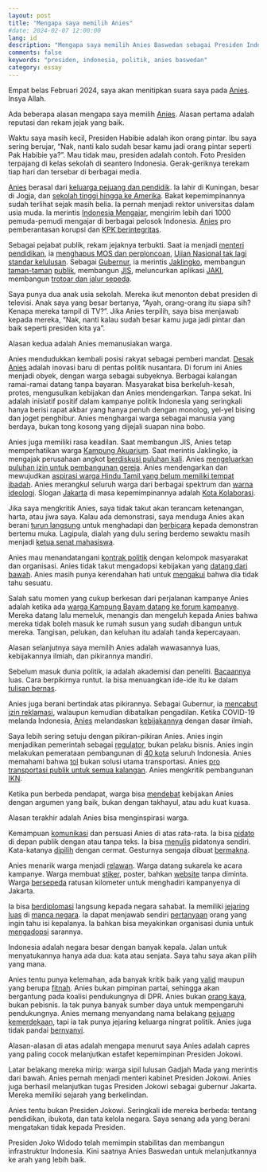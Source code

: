 ```yaml
---
layout: post
title: "Mengapa saya memilih Anies"
#date: 2024-02-07 12:00:00
lang: id
description: "Mengapa saya memilih Anies Baswedan sebagai Presiden Indonesia"
comments: false
keywords: "presiden, indonesia, politik, anies baswedan"
category: essay
---
```


Empat belas Februari 2024, saya akan menitipkan suara saya pada [Anies](https://www.youtube.com/@aniesbaswedan). Insya Allah.

Ada beberapa alasan mengapa saya memilih [Anies](https://twitter.com/aniesbaswedan). Alasan pertama adalah reputasi dan rekam jejak yang baik.

Waktu saya masih kecil, Presiden Habibie adalah ikon orang pintar. Ibu saya sering berujar, “Nak, nanti kalo sudah besar kamu jadi orang pintar seperti Pak Habibie ya?”. Mau tidak mau, presiden adalah contoh. Foto Presiden terpajang di kelas sekolah di seantero Indonesia. Gerak-geriknya terekam tiap hari dan tersebar di berbagai media.

[Anies](https://tiktok.com/@aniesbaswedan) berasal dari [keluarga pejuang dan pendidik](https://aniesbaswedan.com/kenali-anies/). Ia lahir di Kuningan, besar di Jogja, dan [sekolah tinggi hingga ke Amerika](https://id.wikipedia.org/wiki/Anies_Baswedan#Masa_muda). Bakat kepemimpinannya sudah terlihat sejak masih belia. Ia pernah menjadi rektor universitas dalam usia muda. Ia merintis [Indonesia Mengajar](https://id.wikipedia.org/wiki/Indonesia_Mengajar), mengirim lebih dari 1000 pemuda-pemudi mengajar di berbagai pelosok Indonesia. [Anies](https://instagram.com/aniesbaswedan) pro pemberantasan korupsi dan [KPK berintegritas](https://news.detik.com/pemilu/d-7147244/anies-mau-kembalikan-orang-orang-berintegritas-ke-kpk-bukan-orang-lama).

Sebagai pejabat publik, rekam jejaknya terbukti. Saat ia menjadi [menteri pendidikan](https://aniesbaswedan.com/rekam-jejak/?filter=1#track-record), ia [menghapus MOS dan perploncoan](https://aniesbaswedan.com/rekam-jejak/hapus-masa-orientasi-siswa-dan-perploncoan/), [Ujian Nasional tak lagi standar kelulusan](https://aniesbaswedan.com/rekam-jejak/ujian-nasional-tidak-jadi-standar-kelulusan/). Sebagai [Gubernur](https://aniesbaswedan.com/rekam-jejak/?filter=2#track-record), ia merintis [Jaklingko](https://aniesbaswedan.com/rekam-jejak/jaklingko/), membangun [taman-taman](https://aniesbaswedan.com/rekam-jejak/tebet-eco-park/) [publik](https://aniesbaswedan.com/rekam-jejak/taman-literasi-martha-christina-tiahahu/), membangun [JIS](https://aniesbaswedan.com/rekam-jejak/jakarta-international-stadium/), meluncurkan aplikasi [JAKI](https://aniesbaswedan.com/rekam-jejak/aplikasi-jakarta-kini-jaki/), membangun [trotoar dan jalur sepeda](https://aniesbaswedan.com/rekam-jejak/memprioritaskan-pejalan-kaki-dan-peseped/).

Saya punya dua anak usia sekolah. Mereka ikut menonton debat presiden di televisi. Anak saya yang besar bertanya, “Ayah, orang-orang itu siapa sih? Kenapa mereka tampil di TV?”. Jika Anies terpilih, saya bisa menjawab kepada mereka, “Nak, nanti kalau sudah besar kamu juga jadi pintar dan baik seperti presiden kita ya”.

Alasan kedua adalah Anies memanusiakan warga. 

Anies mendudukkan kembali posisi rakyat sebagai pemberi mandat. [Desak Anies](https://www.youtube.com/results?search_query=desak+anies) adalah inovasi baru di pentas politik nusantara. Di forum ini Anies menjadi obyek, dengan warga sebagai subyeknya. Berbagai kalangan ramai-ramai datang tanpa bayaran. Masyarakat bisa berkeluh-kesah, protes, mengusulkan kebijakan dan Anies mendengarkan. Tanpa sekat. Ini adalah inisiatif positif dalam kampanye politik Indonesia yang seringkali hanya berisi rapat akbar yang hanya penuh dengan monolog, yel-yel bising dan joget penghibur. Anies menghargai warga sebagai manusia yang berdaya, bukan tong kosong yang dijejali suapan nina bobo.

Anies juga memiliki rasa keadilan. Saat membangun JIS, Anies tetap memperhatikan warga [Kampung Akuarium](https://aniesbaswedan.com/rekam-jejak/kampung-akuarium-jakarta/). Saat merintis Jaklingko, ia mengajak perusahaan angkot [berdiskusi puluhan kali](https://www.youtube.com/watch?v=dmUMyBvhzjY&pp=ygUPYW5pZXMgamFrbGluZ2tv). Anies [mengeluarkan puluhan izin untuk pembangunan gereja](https://aniesbaswedan.com/rekam-jejak/kenyamanan-beribadah-di-jakarta/). Anies mendengarkan dan mewujudkan [aspirasi warga Hindu Tamil yang belum memiliki tempat ibadah](https://m.beritajakarta.id/read/77048/hadirkan-keadilan-sosial-di-jakarta-anies-pimpin-peletakan-batu-pertama-rumah-ibadah-hindu-tamil). Anies merangkul seluruh warga dari berbagai spektrum dan [warna ideologi](https://www.cnnindonesia.com/nasional/20230927213438-617-1004627/anies-dan-cak-imin-bertemu-rizieq-shihab-di-petamburan). Slogan [Jakarta](https://www.instagram.com/plusjakarta/) di masa kepemimpinannya adalah [Kota Kolaborasi](https://www.youtube.com/watch?v=VwtNP9UAgIU).

Jika saya mengkritik Anies, saya tidak takut akan terancam ketenangan, harta, atau jiwa saya. Kalau ada demonstrasi, saya menduga Anies akan berani [turun langsung](https://www.youtube.com/watch?v=voLyl7s6DOs) untuk menghadapi dan [berbicara](https://www.youtube.com/watch?v=blzl7dDC0oI) kepada demonstran bertemu muka. Lagipula, dialah yang dulu sering berdemo sewaktu masih menjadi [ketua senat mahasiswa](https://kbanews.com/resonansi/kisah-anies-pimpin-demo-mahasiswa-ugm-menentang-sdsb/). 

Anies mau menandatangani [kontrak politik](https://news.detik.com/pemilu/d-7166933/anies-teken-kontrak-politik-bersama-jejaring-rakyat-miskin-ini-isinya) dengan kelompok masyarakat dan organisasi. Anies tidak takut mengadopsi kebijakan yang [datang dari bawah](https://www.youtube.com/watch?v=ZCAgiqFx-Bk). Anies masih punya kerendahan hati untuk [mengakui](https://www.youtube.com/watch?v=P5NFeDGMmRI) bahwa dia tidak tahu sesuatu.

Salah satu momen yang cukup berkesan dari perjalanan kampanye Anies adalah ketika ada [warga Kampung Bayam datang ke forum kampanye](https://www.youtube.com/watch?v=Hd8hn5p831A). Mereka datang lalu memeluk, menangis dan mengeluh kepada Anies bahwa mereka tidak boleh masuk ke rumah susun yang sudah dibangun untuk mereka. Tangisan, pelukan, dan keluhan itu adalah tanda kepercayaan.

Alasan selanjutnya saya memilih Anies adalah wawasannya luas, kebijakannya ilmiah, dan pikirannya mandiri.

Sebelum masuk dunia politik, ia adalah akademisi dan peneliti. [Bacaannya](https://www.instagram.com/p/CrlReyeMNGC/) luas. Cara berpikirnya runtut. Ia bisa menuangkan ide-ide itu ke dalam [tulisan bernas](https://blog.aniesbaswedan.com/tulisan/).

Anies juga berani bertindak atas pikirannya. Sebagai Gubernur, ia [mencabut izin reklamasi](https://metro.tempo.co/read/1639954/5-fakta-pulau-reklamasi-di-era-anies-baswedan), walaupun kemudian dibatalkan pengadilan. Ketika COVID-19 melanda Indonesia, [Anies](https://www.cnbcindonesia.com/news/20211111155558-4-290819/luhut-puji-anies-baswedan-sukses-tangani-covid-19-di-jakarta) melandaskan [kebijakannya](https://fokus.tempo.co/read/1322190/langkah-anies-baswedan-tangani-wabah-virus-corona) dengan dasar ilmiah.

Saya lebih sering setuju dengan pikiran-pikiran Anies. Anies ingin menjadikan pemerintah sebagai [regulator](https://www.youtube.com/watch?v=dfY1Uv-3Ml4), bukan pelaku bisnis. Anies ingin melakukan pemerataan pembangunan di [40 kota](https://www.youtube.com/watch?v=8JRnAbaFYtE) seluruh Indonesia. Anies memahami bahwa [tol](https://www.youtube.com/watch?v=Mtf3dtmZSco&pp=ygUJYW5pZXMgdG9s) bukan solusi utama transportasi. Anies [pro transportasi publik untuk semua kalangan](https://www.youtube.com/watch?v=tZM-qMiaNg4&t=193s&pp=ygUPYW5pZXMgamFrbGluZ2tv). Anies mengkritik pembangunan [IKN](https://www.youtube.com/watch?v=he8WY0J50Lw&pp=ygUJYW5pZXMgaWtu).

Ketika pun berbeda pendapat, warga bisa [mendebat](https://www.youtube.com/results?search_query=desak+anies) kebijakan Anies dengan argumen yang baik, bukan dengan takhayul, atau adu kuat kuasa.

Alasan terakhir adalah Anies bisa menginspirasi warga.

Kemampuan [komunikasi](https://www.youtube.com/watch?v=kiaKPHMABuc&pp=ygUMYW5pZXMgcGlkYXRv) dan persuasi Anies di atas rata-rata. Ia bisa [pidato](https://www.youtube.com/watch?v=w2trA2XY8hM&pp=ygUMYW5pZXMgcGlkYXRv) di depan publik dengan atau tanpa teks. Ia bisa [menulis](https://twitter.com/imanlagi/status/1754130053146046541) pidatonya sendiri. Kata-katanya [dipilih](https://www.youtube.com/watch?v=nDrOnbDRMME&pp=ygUMYW5pZXMgcGlkYXRv) dengan cermat. Gesturnya sengaja dibuat [bermakna](https://www.youtube.com/watch?v=vrlfHYnCv0o&pp=ygUMYW5pZXMgZ2VzdHVy).

Anies menarik warga menjadi [relawan](https://twitter.com/aniesbubble). Warga datang sukarela ke acara kampanye. Warga membuat [stiker](https://twitter.com/olpproject), poster, bahkan [website](https://haveaniesday.com) tanpa diminta. Warga [bersepeda](https://www.youtube.com/watch?v=LmdG_GeOvuw) ratusan kilometer untuk menghadiri kampanyenya di Jakarta. 

Ia bisa [berdiplomasi](https://www.youtube.com/watch?v=NEnOKuOW-To) langsung kepada negara sahabat. Ia memiliki [jejaring luas](https://www.youtube.com/watch?v=NJ_bFTSSP6E) di [manca negara](https://www.youtube.com/watch?v=GTyAbzrw9XM). Ia dapat menjawab sendiri [pertanyaan](https://www.youtube.com/watch?v=9vtGruN4wvY) orang yang ingin tahu isi kepalanya. Ia bahkan bisa meyakinkan organisasi dunia untuk [mengadopsi](https://www.youtube.com/watch?v=7nLXG1H0OAo) sarannya.

Indonesia adalah negara besar dengan banyak kepala. Jalan untuk menyatukannya hanya ada dua: kata atau senjata. Saya tahu saya akan pilih yang mana.

Anies tentu punya kelemahan, ada banyak kritik baik yang [valid](https://www.bijakmemilih.id/profil-kandidat/anies-baswedan) maupun yang berupa [fitnah](https://fitnahlagi.com). Anies bukan pimpinan partai, sehingga akan bergantung pada koalisi pendukungnya di DPR. Anies bukan [orang kaya](https://www.cnbcindonesia.com/market/20231024072008-17-483064/adu-harta-3-pasangan-capres-cawapres-siapa-yang-paling-kaya), bukan pebisnis. Ia tak punya banyak sumber daya untuk mempengaruhi pendukungnya. Anies memang menyandang nama belakang [pejuang kemerdekaan](https://id.wikipedia.org/wiki/Abdurrahman_Baswedan), tapi ia tak punya jejaring keluarga ningrat politik. Anies juga tidak pandai [bernyanyi](https://twitter.com/Yurissa_Samosir/status/1755046219507024352).

Alasan-alasan di atas adalah mengapa menurut saya Anies adalah capres yang paling cocok melanjutkan estafet kepemimpinan Presiden Jokowi. 

Latar belakang mereka mirip: warga sipil lulusan Gadjah Mada yang merintis dari bawah. Anies pernah menjadi menteri kabinet Presiden Jokowi. Anies juga berhasil melanjutkan tugas Presiden Jokowi sebagai gubernur Jakarta. Mereka memiliki sejarah yang berkelindan.

Anies tentu bukan Presiden Jokowi. Seringkali ide mereka berbeda: tentang pendidikan, ibukota, dan tata kelola negara. Saya senang ada yang berani mengatakan tidak kepada Presiden.

Presiden Joko Widodo telah memimpin stabilitas dan membangun infrastruktur Indonesia. Kini saatnya Anies Baswedan untuk melanjutkannya ke arah yang lebih baik.